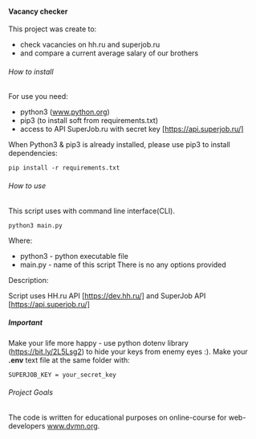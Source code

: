 #### Vacancy checker

This project was create to:
 - check vacancies on hh.ru and superjob.ru 
 - and compare a current average salary of our brothers  

###### How to install

For use you need:
- python3 (www.python.org)
- pip3 (to install soft from requirements.txt)
- access to API SuperJob.ru with secret key [https://api.superjob.ru/]

When Python3 & pip3 is already installed, please use pip3 to install dependencies:

`pip install -r requirements.txt`

###### How to use

This script uses with command line interface(CLI).

`python3 main.py`

Where:
- python3 - python executable file
- main.py - name of this script
There is no any options provided

Description:

Script uses HH.ru API [https://dev.hh.ru/] and SuperJob API [https://api.superjob.ru/] 



##### Important
Make your life more happy - use python dotenv library (https://bit.ly/2L5Lsg2) to hide your keys from enemy eyes :). 
Make your **.env** text file at the same folder with:

`SUPERJOB_KEY = your_secret_key`


###### Project Goals

The code is written for educational purposes on online-course for web-developers www.dvmn.org.
